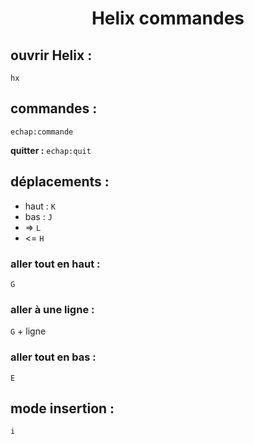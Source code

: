 # <center> Helix commandes </center>

## ouvrir Helix : 
`hx`

## commandes :
`echap:commande` <br>

**quitter :** `echap:quit`

## déplacements :
- haut : `K`
- bas : `J`
- => `L`
- <= `H`

### aller tout en haut :
`G`
### aller à une ligne :
`G` + ligne
### aller tout en bas :
`E`

## mode insertion :
`i`
